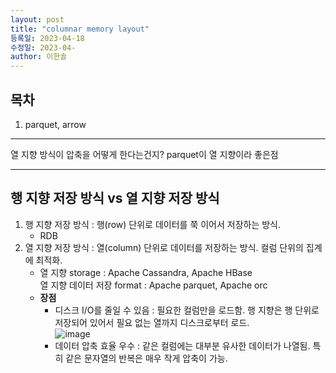 ```yaml
---
layout: post
title: "columnar memory layout"
등록일: 2023-04-18
수정일: 2023-04-
author: 이한솔
---
```



## **목차**
1. parquet, arrow


---

열 지향 방식이 압축을 어떻게 한다는건지?
parquet이 열 지향이라 좋은점


---

## **행 지향 저장 방식 vs 열 지향 저장 방식**
1. 행 지향 저장 방식 : 행(row) 단위로 데이터를 쭉 이어서 저장하는 방식.    
    - RDB    
2. 열 지향 저장 방식 : 열(column) 단위로 데이터를 저장하는 방식. 컬럼 단위의 집계에 최적화.    
   - 열 지향 storage : Apache Cassandra, Apache HBase    
     열 지향 데이터 저장 format : Apache parquet, Apache orc    
   - **장점**
        - 디스크 I/O를 줄일 수 있음
        : 필요한 컬럼만을 로드함. 행 지향은 행 단위로 저장되어 있어서 필요 없는 열까지 디스크로부터 로드.    
        ![image](https://user-images.githubusercontent.com/109563345/233277650-c7369dea-5406-4b42-ba55-908898b9f77d.png)
        - 데이터 압축 효율 우수
        : 같은 컬럼에는 대부분 유사한 데이터가 나열됨. 특히 같은 문자열의 반복은 매우 작게 압축이 가능. 


